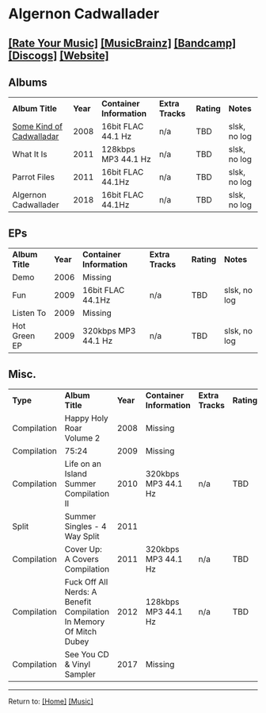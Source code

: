 # Algernon Cadwallader
## [[Rate Your Music]](https://rateyourmusic.com/artist/algernon-cadwallader) [[MusicBrainz]](https://musicbrainz.org/artist/47272420-4b41-43cb-a009-a349b9d87f42) [[Bandcamp]](https://algernoncadwallader.bandcamp.com/music) [[Discogs]](https://www.discogs.com/artist/1438351) [[Website]](https://www.algernoncadwallader.com/)

## Albums
<table>
    <tr>
        <td><strong>Album Title</strong></td>
        <td><strong>Year</strong></td>
        <td><strong>Container Information</strong></td>
        <td><strong>Extra Tracks</strong></td>
        <td><strong>Rating</strong></td>
        <td><strong>Notes</strong></td>
    </tr>
    <tr>
        <td><a href="a-somekind.md">Some Kind of Cadwalladar</a></td>
        <td>2008</td>
        <td>16bit FLAC 44.1 Hz</td>
        <td>n/a</td>
        <td>TBD</td>
        <td>slsk, no log</td>
    </tr>
    <tr>
        <td>What It Is</td>
        <td>2011</td>
        <td>128kbps MP3 44.1 Hz</td>
        <td>n/a</td>
        <td>TBD</td>
        <td>slsk, no log</td>
    </tr>
    <tr>
        <td>Parrot Files</td>
        <td>2011</td>
        <td>16bit FLAC 44.1Hz</td>
        <td>n/a</td>
        <td>TBD</td>
        <td>slsk, no log</td>
    </tr>
    <tr>
        <td>Algernon Cadwallader</td>
        <td>2018</td>
        <td>16bit FLAC 44.1Hz</td>
        <td>n/a</td>
        <td>TBD</td>
        <td>slsk, no log</td>
    </tr>
</table>

## EPs
<table>
    <tr>
        <td><strong>Album Title</strong></td>
        <td><strong>Year</strong></td>
        <td><strong>Container Information</strong></td>
        <td><strong>Extra Tracks</strong></td>
        <td><strong>Rating</strong></td>
        <td><strong>Notes</strong></td>
    </tr>
    <tr>
        <td>Demo</td>
        <td>2006</td>
        <td>Missing</td>
        <td></td>
        <td></td>
        <td></td>
    </tr>
    <tr>
        <td>Fun</td>
        <td>2009</td>
        <td>16bit FLAC 44.1Hz</td>
        <td>n/a</td>
        <td>TBD</td>
        <td>slsk, no log</td>
    </tr>
    <tr>
        <td>Listen To</td>
        <td>2009</td>
        <td>Missing</td>
        <td></td>
        <td></td>
        <td></td>
    </tr>
    <tr>
        <td>Hot Green EP</td>
        <td>2009</td>
        <td>320kbps MP3 44.1 Hz</td>
        <td>n/a</td>
        <td>TBD</td>
        <td>slsk, no log</td>
    </tr>
</table>

## Misc.
<table>
    <tr>
        <td><strong>Type</strong></td>
        <td><strong>Album Title</strong></td>
        <td><strong>Year</strong></td>
        <td><strong>Container Information</strong></td>
        <td><strong>Extra Tracks</strong></td>
        <td><strong>Rating</strong></td>
        <td><strong>Notes</strong></td>
    </tr>
    <tr>
        <td>Compilation</td>
        <td>Happy Holy Roar Volume 2</td>
        <td>2008</td>
        <td>Missing</td>
        <td></td>
        <td></td>
        <td></td>
    </tr>
    <tr>
        <td>Compilation</td>
        <td>75:24</td>
        <td>2009</td>
        <td>Missing</td>
        <td></td>
        <td></td>
        <td></td>
    </tr>
    <tr>
        <td>Compilation</td>
        <td>Life on an Island Summer Compilation II</td>
        <td>2010</td>
        <td>320kbps MP3 44.1 Hz</td>
        <td>n/a</td>
        <td>TBD</td>
        <td>slsk, no log</td>
    </tr>
    <tr>
        <td>Split</td>
        <td>Summer Singles - 4 Way Split</td>
        <td>2011</td>
        <td></td>
        <td></td>
        <td></td>
        <td></td>
    </tr>
    <tr>
        <td>Compilation</td>
        <td>Cover Up: A Covers Compilation</td>
        <td>2011</td>
        <td>320kbps MP3 44.1 Hz</td>
        <td>n/a</td>
        <td>TBD</td>
        <td>slsk, no log</td>
    </tr>
    <tr>
        <td>Compilation</td>
        <td>Fuck Off All Nerds: A Benefit Compilation In Memory Of Mitch Dubey</td>
        <td>2012</td>
        <td>128kbps MP3 44.1 Hz</td>
        <td>n/a</td>
        <td>TBD</td>
        <td>slsk, no log</td>
    </tr>
    <tr>
        <td>Compilation</td>
        <td>See You CD &amp; Vinyl Sampler</td>
        <td>2017</td>
        <td>Missing</td>
        <td></td>
        <td></td>
        <td></td>
    </tr>
</table>

***
 Return to: [[Home]](/index) [[Music]](/Music/Home)